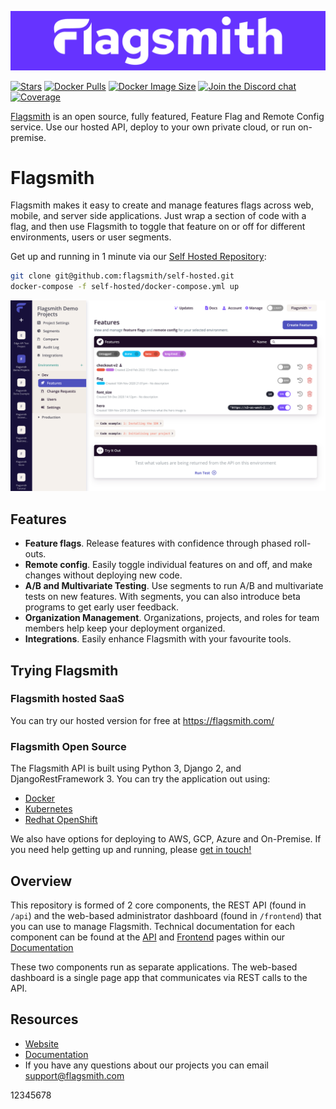[![Feature Flag, Remote Config and A/B Testing platform, Flagsmith](static-files/hero.png)](https://www.flagsmith.com/)

[![Stars](https://img.shields.io/github/stars/flagsmith/flagsmith)](https://github.com/Flagsmith/flagsmith/stargazers)
[![Docker Pulls](https://img.shields.io/docker/pulls/flagsmith/flagsmith)](https://hub.docker.com/u/flagsmith)
[![Docker Image Size](https://img.shields.io/docker/image-size/flagsmith/flagsmith)](https://hub.docker.com/r/flagsmith/flagsmith)
[![Join the Discord chat](https://img.shields.io/discord/517647859495993347)](https://discord.gg/hFhxNtXzgm)
[![Coverage](https://codecov.io/gh/Flagsmith/flagsmith/branch/main/graph/badge.svg?token=IyGii7VSdc)](https://codecov.io/gh/Flagsmith/flagsmith)

[Flagsmith](https://flagsmith.com/) is an open source, fully featured, Feature Flag and Remote Config service. Use our
hosted API, deploy to your own private cloud, or run on-premise.

# Flagsmith

Flagsmith makes it easy to create and manage features flags across web, mobile, and server side applications. Just wrap
a section of code with a flag, and then use Flagsmith to toggle that feature on or off for different environments, users
or user segments.

Get up and running in 1 minute via our [Self Hosted Repository](https://github.com/Flagsmith/self-hosted):

```bash
git clone git@github.com:flagsmith/self-hosted.git
docker-compose -f self-hosted/docker-compose.yml up
```

![Flagsmith Screenshot](static-files/screenshot.png)

## Features

- **Feature flags**. Release features with confidence through phased roll-outs.
- **Remote config**. Easily toggle individual features on and off, and make changes without deploying new code.
- **A/B and Multivariate Testing**. Use segments to run A/B and multivariate tests on new features. With segments, you
  can also introduce beta programs to get early user feedback.
- **Organization Management**. Organizations, projects, and roles for team members help keep your deployment organized.
- **Integrations**. Easily enhance Flagsmith with your favourite tools.

## Trying Flagsmith

### Flagsmith hosted SaaS

You can try our hosted version for free at https://flagsmith.com/

### Flagsmith Open Source

The Flagsmith API is built using Python 3, Django 2, and DjangoRestFramework 3. You can try the application out using:

- [Docker](https://github.com/Flagsmith/self-hosted)
- [Kubernetes](https://github.com/Flagsmith/flagsmith-charts)
- [Redhat OpenShift](https://operatorhub.io/operator/flagsmith)

We also have options for deploying to AWS, GCP, Azure and On-Premise. If you need help getting up and running, please
[get in touch!](mailto:support@flagsmith.com)

## Overview

This repository is formed of 2 core components, the REST API (found in `/api`) and the web-based administrator dashboard
(found in `/frontend`) that you can use to manage Flagsmith. Technical documentation for each component can be found at
the [API](https://docs.flagsmith.com/deployment/locally-api) and
[Frontend](https://docs.flagsmith.com/deployment/locally-frontend) pages within our
[Documentation](https://docs.flagsmith.com/)

These two components run as separate applications. The web-based dashboard is a single page app that communicates via
REST calls to the API.

## Resources

- [Website](https://flagsmith.com/)
- [Documentation](https://docs.flagsmith.com/)
- If you have any questions about our projects you can email [support@flagsmith.com](mailto:support@flagsmith.com)

12345678
